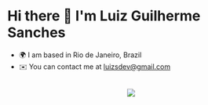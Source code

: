 # Hi there 👋 I'm Luiz Guilherme Sanches
- 🌍  I am based in Rio de Janeiro, Brazil
- ✉️  You can contact me at luizsdev@gmail.com
<div align="center">
  <br>
  <a href="https://www.linkedin.com/in/luizsdev/" target="_blank">
    <img src="https://img.shields.io/badge/-LinkedIn-%230077B5?style=for-the-badge&logo=linkedin&logoColor=white" target="_blank" />
  </a>
</div>
